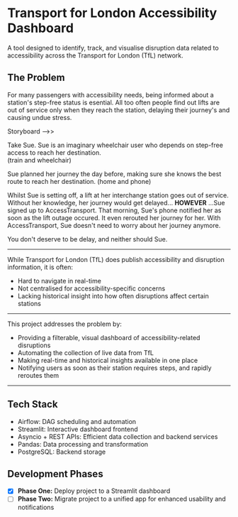 # Transport for London Accessibility Dashboard

A tool designed to identify, track, and visualise disruption data related to accessibility across the Transport for London (TfL) network.

## The Problem

For many passengers with accessibility needs, being informed about a station's step-free status is esential. All too often people find out lifts are out of service only when they reach the station, delaying their journey's and causing undue stress.


Storyboard -->>

Take Sue. Sue is an imaginary wheelchair user who depends on step-free access to reach her destination.  
(train and wheelchair)

Sue planned her journey the day before, making sure she knows the best route to reach her destination.
(home and phone)

Whilst Sue is setting off, a lift at her interchange station goes out of service. Without her knowledge, her journey would get delayed... **HOWEVER** ...Sue signed up to AccessTransport. That morning, Sue's phone notified her as soon as the lift outage occured. It even rerouted her journey for her. With AccessTransport, Sue doesn't need to worry about her journey anymore. 

You don't deserve to be delay, and neither should Sue.

---

While Transport for London (TfL) does publish accessibility and disruption information, it is often:
- Hard to navigate in real-time
- Not centralised for accessibility-specific concerns
- Lacking historical insight into how often disruptions affect certain stations

---

This project addresses the problem by:
- Providing a filterable, visual dashboard of accessibility-related disruptions
- Automating the collection of live data from TfL
- Making real-time and historical insights available in one place
- Notifying users as soon as their station requires steps, and rapidly reroutes them

---

## Tech Stack
- Airflow: DAG scheduling and automation
- Streamlit: Interactive dashboard frontend
- Asyncio + REST APIs: Efficient data collection and backend services
- Pandas: Data processing and transformation
- PostgreSQL: Backend storage

## Development Phases
- [x] **Phase One:** Deploy project to a Streamlit dashboard
- [ ] **Phase Two:** Migrate project to a unified app for enhanced usability and notifications

